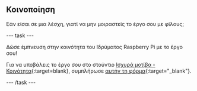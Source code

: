 ## Κοινοποίηση

Εάν είσαι σε μια λέσχη, γιατί να μην μοιραστείς το έργο σου με φίλους;

--- task ---

Δώσε έμπνευση στην κοινότητα του Ιδρύματος Raspberry Pi με το έργο σου!

Για να υποβάλεις το έργο σου στο στούντιο [Ισχυρά μοτίβα - Κοινότητα](https://wke.lt/w/s/yyNPQT){:target=blank}, συμπλήρωσε [αυτήν τη φόρμα](https://form.raspberrypi.org/f/community-project-submissions){:target="_blank"}.

--- /task ---
